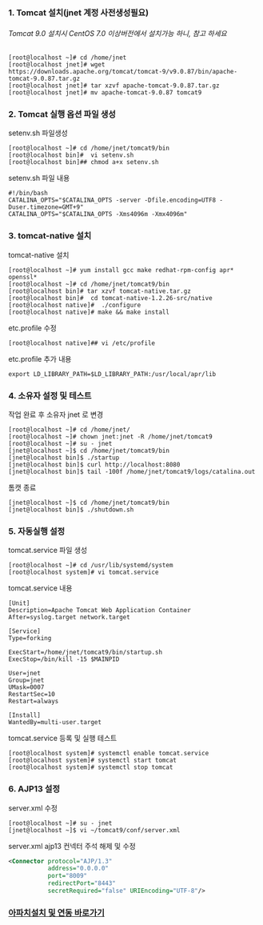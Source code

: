 ### 1. Tomcat 설치(jnet 계정 사전생성필요)
###### Tomcat 9.0 설치시 CentOS 7.0 이상버전에서 설치가능 하니, 참고 하세요
```console
[root@localhost ~]# cd /home/jnet
[root@localhost jnet]# wget https://downloads.apache.org/tomcat/tomcat-9/v9.0.87/bin/apache-tomcat-9.0.87.tar.gz
[root@localhost jnet]# tar xzvf apache-tomcat-9.0.87.tar.gz
[root@localhost jnet]# mv apache-tomcat-9.0.87 tomcat9
```

### 2. Tomcat 실행 옵션 파일 생성
 setenv.sh 파일생성
```console
[root@localhost ~]# cd /home/jnet/tomcat9/bin
[root@localhost bin]#  vi setenv.sh
[root@localhost bin]## chmod a+x setenv.sh
```

setenv.sh 파일 내용
```
#!/bin/bash
CATALINA_OPTS="$CATALINA_OPTS -server -Dfile.encoding=UTF8 -Duser.timezone=GMT+9"
CATALINA_OPTS="$CATALINA_OPTS -Xms4096m -Xmx4096m"
```

### 3. tomcat-native 설치
tomcat-native 설치
```console
[root@localhost ~]# yum install gcc make redhat-rpm-config apr* openssl*
[root@localhost ~]# cd /home/jnet/tomcat9/bin
[root@localhost bin]# tar xzvf tomcat-native.tar.gz
[root@localhost bin]#  cd tomcat-native-1.2.26-src/native
[root@localhost native]#  ./configure
[root@localhost native]# make && make install
```
etc.profile 수정
```console
[root@localhost native]## vi /etc/profile
```
etc.profile 추가 내용
```
export LD_LIBRARY_PATH=$LD_LIBRARY_PATH:/usr/local/apr/lib
```

### 4. 소유자 설정 및 테스트
작업 완료 후 소유자 jnet 로 변경
```console
[root@localhost ~]# cd /home/jnet/
[root@localhost ~]# chown jnet:jnet -R /home/jnet/tomcat9
[root@localhost ~]# su - jnet
[jnet@localhost ~]$ cd /home/jnet/tomcat9/bin
[jnet@localhost bin]$ ./startup
[jnet@localhost bin]$ curl http://localhost:8080
[jnet@localhost bin]$ tail -100f /home/jnet/tomcat9/logs/catalina.out
```
톰캣 종료
```console
[jnet@localhost ~]$ cd /home/jnet/tomcat9/bin
[jnet@localhost bin]$ ./shutdown.sh
```
### 5. 자동실행 설정
tomcat.service 파일 생성
```console
[root@localhost ~]# cd /usr/lib/systemd/system
[root@localhost system]# vi tomcat.service
```
tomcat.service 내용
```
[Unit]
Description=Apache Tomcat Web Application Container
After=syslog.target network.target

[Service]
Type=forking

ExecStart=/home/jnet/tomcat9/bin/startup.sh
ExecStop=/bin/kill -15 $MAINPID

User=jnet
Group=jnet
UMask=0007
RestartSec=10
Restart=always

[Install]
WantedBy=multi-user.target
```
tomcat.service 등록 및 실행 테스트
```console
[root@localhost system]# systemctl enable tomcat.service
[root@localhost system]# systemctl start tomcat
[root@localhost system]# systemctl stop tomcat
```
### 6. AJP13 설정
server.xml 수정
```console
[root@localhost ~]# su - jnet
[jnet@localhost ~]$ vi ~/tomcat9/conf/server.xml
```
server.xml ajp13 컨넥터 주석 해제 및 수정
```xml
<Connector protocol="AJP/1.3"
           address="0.0.0.0"
           port="8009"
           redirectPort="8443"
           secretRequired="false" URIEncoding="UTF-8"/>
```

### [아파치설치 및 연동 바로가기](https://github.com/Jaewon-An/Server/blob/main/02_apache_install.md)
